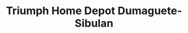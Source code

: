 ---
title: "Triumph Home Depot Dumaguete-Sibulan"
url: /sibulan/triumph-home-depot-dumaguete-sibulan/
shop: hardware
---
